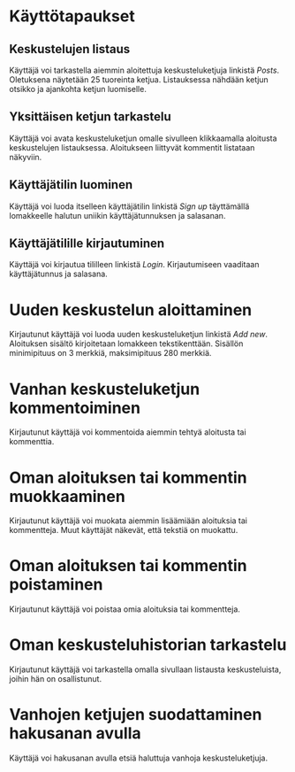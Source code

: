 # Käyttötapaukset

## Keskustelujen listaus

Käyttäjä voi tarkastella aiemmin aloitettuja keskusteluketjuja linkistä *Posts*. Oletuksena näytetään 25 tuoreinta ketjua. Listauksessa nähdään ketjun otsikko ja ajankohta ketjun luomiselle.

## Yksittäisen ketjun tarkastelu

Käyttäjä voi avata keskusteluketjun omalle sivulleen klikkaamalla aloitusta keskustelujen listauksessa. Aloitukseen liittyvät kommentit listataan näkyviin.

## Käyttäjätilin luominen

Käyttäjä voi luoda itselleen käyttäjätilin linkistä *Sign up* täyttämällä lomakkeelle halutun uniikin käyttäjätunnuksen ja salasanan. 

## Käyttäjätilille kirjautuminen

Käyttäjä voi kirjautua tililleen linkistä *Login*. Kirjautumiseen vaaditaan käyttäjätunnus ja salasana. 

# Uuden keskustelun aloittaminen

Kirjautunut käyttäjä voi luoda uuden keskusteluketjun linkistä *Add new*. Aloituksen sisältö kirjoitetaan lomakkeen tekstikenttään. Sisällön minimipituus on 3 merkkiä, maksimipituus 280 merkkiä. 

# Vanhan keskusteluketjun kommentoiminen

Kirjautunut käyttäjä voi kommentoida aiemmin tehtyä aloitusta tai kommenttia. 

# Oman aloituksen tai kommentin muokkaaminen

Kirjautunut käyttäjä voi muokata aiemmin lisäämiään aloituksia tai kommentteja. Muut käyttäjät näkevät, että tekstiä on muokattu. 

# Oman aloituksen tai kommentin poistaminen

Kirjautunut käyttäjä voi poistaa omia aloituksia tai kommentteja.

# Oman keskusteluhistorian tarkastelu

Kirjautunut käyttäjä voi tarkastella omalla sivullaan listausta keskusteluista, joihin hän on osallistunut. 

# Vanhojen ketjujen suodattaminen hakusanan avulla

Käyttäjä voi hakusanan avulla etsiä haluttuja vanhoja keskusteluketjuja. 


